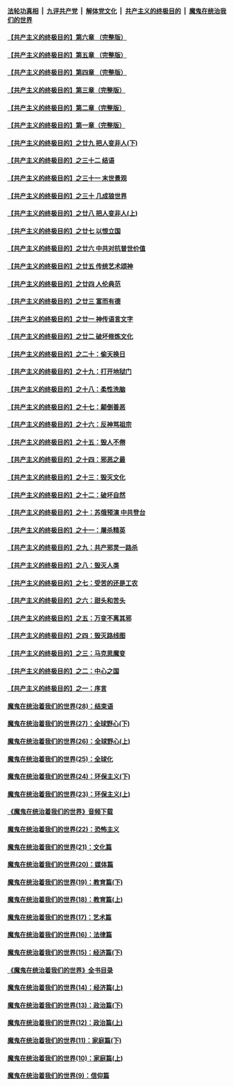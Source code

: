 ####  [法轮功真相](../../../../basic/blob/master/README.md?t=05252301) &nbsp;|&nbsp; [九评共产党](../../../../9ping.md/blob/master/README.md?t=05252301) &nbsp;|&nbsp; [解体党文化](../../../../jtdwh.md/blob/master/README.md?t=05252301)  &nbsp;|&nbsp; [共产主义的终极目的](../../../../gczydzjmd.md/blob/master/README.md?t=05252301) &nbsp;|&nbsp; [魔鬼在统治我们的世界](../../../../mgztzwmdsj.md/blob/master/README.md?t=05252301) 

#### [【共产主义的终极目的】第六章 （完整版）](../pages/nsc422/n11428913.md?t=05252301) 

#### [【共产主义的终极目的】第五章 （完整版）](../pages/nsc422/n11428912.md?t=05252301) 

#### [【共产主义的终极目的】第四章 （完整版）](../pages/nsc422/n11428907.md?t=05252301) 

#### [【共产主义的终极目的】第三章（完整版）](../pages/nsc422/n11428848.md?t=05252301) 

#### [【共产主义的终极目的】第二章（完整版）](../pages/nsc422/n11428831.md?t=05252301) 

#### [【共产主义的终极目的】第一章（完整版）](../pages/nsc422/n11417651.md?t=05252301) 

#### [【共产主义的终极目的】之廿九 把人变非人(下)](../pages/nsc422/n11344140.md?t=05252301) 

#### [【共产主义的终极目的】之三十二 结语](../pages/nsc422/n11360535.md?t=05252301) 

#### [【共产主义的终极目的】之三十一 末世景观](../pages/nsc422/n11351129.md?t=05252301) 

#### [【共产主义的终极目的】之三十 几成狼世界](../pages/nsc422/n11348280.md?t=05252301) 

#### [【共产主义的终极目的】之廿八 把人变非人(上)](../pages/nsc422/n11340492.md?t=05252301) 

#### [【共产主义的终极目的】之廿七 以恨立国](../pages/nsc422/n11336944.md?t=05252301) 

#### [【共产主义的终极目的】之廿六 中共对抗普世价值](../pages/nsc422/n11324785.md?t=05252301) 

#### [【共产主义的终极目的】之廿五 传统艺术颂神](../pages/nsc422/n11296396.md?t=05252301) 

#### [【共产主义的终极目的】之廿四 人伦典范](../pages/nsc422/n11296397.md?t=05252301) 

#### [【共产主义的终极目的】之廿三 富而有德](../pages/nsc422/n11283598.md?t=05252301) 

#### [【共产主义的终极目的】之廿一 神传语言文字](../pages/nsc422/n11263265.md?t=05252301) 

#### [【共产主义的终极目的】之廿二 破坏修炼文化](../pages/nsc422/n11245728.md?t=05252301) 

#### [【共产主义的终极目的】之二十：偷天换日](../pages/nsc422/n11238846.md?t=05252301) 

#### [【共产主义的终极目的】之十九：打开地狱门](../pages/nsc422/n11206376.md?t=05252301) 

#### [【共产主义的终极目的】之十八：柔性洗脑](../pages/nsc422/n11199994.md?t=05252301) 

#### [【共产主义的终极目的】之十七：颠倒善恶](../pages/nsc422/n11179782.md?t=05252301) 

#### [【共产主义的终极目的】之十六：反神骂祖宗](../pages/nsc422/n11166798.md?t=05252301) 

#### [【共产主义的终极目的】之十五：毁人不倦](../pages/nsc422/n11166792.md?t=05252301) 

#### [【共产主义的终极目的】之十四：邪恶之最](../pages/nsc422/n11150249.md?t=05252301) 

#### [【共产主义的终极目的】之十三：毁灭文化](../pages/nsc422/n11135227.md?t=05252301) 

#### [【共产主义的终极目的】之十二：破坏自然](../pages/nsc422/n11135214.md?t=05252301) 

#### [【共产主义的终极目的】之十：苏俄预演 中共登台](../pages/nsc422/n11118424.md?t=05252301) 

#### [【共产主义的终极目的】之十一：屠杀精英](../pages/nsc422/n11118442.md?t=05252301) 

#### [【共产主义的终极目的】之九：共产邪灵一路杀](../pages/nsc422/n11114139.md?t=05252301) 

#### [【共产主义的终极目的】之八：毁灭人类](../pages/nsc422/n11108503.md?t=05252301) 

#### [【共产主义的终极目的】之七：受苦的还是工农](../pages/nsc422/n11101809.md?t=05252301) 

#### [【共产主义的终极目的】之六：甜头和苦头](../pages/nsc422/n11096971.md?t=05252301) 

#### [【共产主义的终极目的】之五：万变不离其邪](../pages/nsc422/n11091285.md?t=05252301) 

#### [【共产主义的终极目的】之四：毁灭路线图](../pages/nsc422/n11086284.md?t=05252301) 

#### [【共产主义的终极目的】之三：马克思魔变](../pages/nsc422/n11061941.md?t=05252301) 

#### [【共产主义的终极目的】之二：中心之国](../pages/nsc422/n11047728.md?t=05252301) 

#### [【共产主义的终极目的】之一：序言](../pages/nsc422/n11086077.md?t=05252301) 

#### [魔鬼在统治着我们的世界(28)：结束语](../pages/nsc422/n10936246.md?t=05252301) 

#### [魔鬼在统治着我们的世界(27)：全球野心(下)](../pages/nsc422/n10928319.md?t=05252301) 

#### [魔鬼在统治着我们的世界(26)：全球野心(上)](../pages/nsc422/n10900318.md?t=05252301) 

#### [魔鬼在统治着我们的世界(25)：全球化](../pages/nsc422/n10788205.md?t=05252301) 

#### [魔鬼在统治着我们的世界(24)：环保主义(下)](../pages/nsc422/n10695307.md?t=05252301) 

#### [魔鬼在统治着我们的世界(23)：环保主义(上)](../pages/nsc422/n10688613.md?t=05252301) 

#### [《魔鬼在统治着我们的世界》音频下载](../pages/nsc422/n10635553.md?t=05252301) 

#### [魔鬼在统治着我们的世界(22)：恐怖主义](../pages/nsc422/n10614727.md?t=05252301) 

#### [魔鬼在统治着我们的世界(21)：文化篇](../pages/nsc422/n10597706.md?t=05252301) 

#### [魔鬼在统治着我们的世界(20)：媒体篇](../pages/nsc422/n10586579.md?t=05252301) 

#### [魔鬼在统治着我们的世界(19)：教育篇(下)](../pages/nsc422/n10564808.md?t=05252301) 

#### [魔鬼在统治着我们的世界(18)：教育篇(上)](../pages/nsc422/n10526970.md?t=05252301) 

#### [魔鬼在统治着我们的世界(17)：艺术篇](../pages/nsc422/n10499093.md?t=05252301) 

#### [魔鬼在统治着我们的世界(16)：法律篇](../pages/nsc422/n10485969.md?t=05252301) 

#### [魔鬼在统治着我们的世界(15)：经济篇(下)](../pages/nsc422/n10469975.md?t=05252301) 

#### [《魔鬼在统治着我们的世界》全书目录](../pages/nsc422/n10464261.md?t=05252301) 

#### [魔鬼在统治着我们的世界(14)：经济篇(上)](../pages/nsc422/n10457370.md?t=05252301) 

#### [魔鬼在统治着我们的世界(13)：政治篇(下)](../pages/nsc422/n10448270.md?t=05252301) 

#### [魔鬼在统治着我们的世界(12)：政治篇(上)](../pages/nsc422/n10444576.md?t=05252301) 

#### [魔鬼在统治着我们的世界(11)：家庭篇(下)](../pages/nsc422/n10440961.md?t=05252301) 

#### [魔鬼在统治着我们的世界(10)：家庭篇(上)](../pages/nsc422/n10435448.md?t=05252301) 

#### [魔鬼在统治着我们的世界(9)：信仰篇](../pages/nsc422/n10432159.md?t=05252301) 

